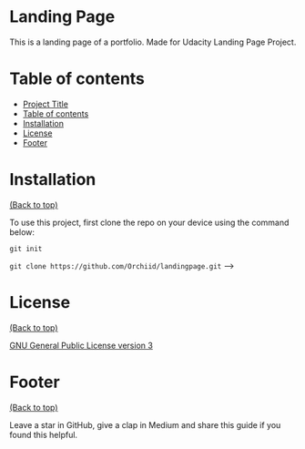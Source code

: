 
# Landing Page

This is a landing page of a portfolio. Made for Udacity Landing Page Project.

# Table of contents

- [Project Title](#project-title)
- [Table of contents](#table-of-contents)
- [Installation](#installation)
- [License](#license)
- [Footer](#footer)

# Installation
[(Back to top)](#table-of-contents)


To use this project, first clone the repo on your device using the command below:

```git init```

```git clone https://github.com/Orchiid/landingpage.git``` -->



# License
[(Back to top)](#table-of-contents)

[GNU General Public License version 3](https://opensource.org/licenses/GPL-3.0)

# Footer
[(Back to top)](#table-of-contents)

Leave a star in GitHub, give a clap in Medium and share this guide if you found this helpful.